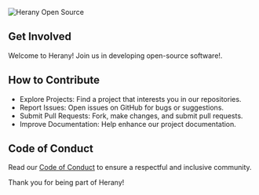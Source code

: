 ![Herany Open Source](https://www.herany.net/Logo2Transparent.png)

## Get Involved

Welcome to Herany! Join us in developing open-source software!.

## How to Contribute

- Explore Projects: Find a project that interests you in our repositories.
- Report Issues: Open issues on GitHub for bugs or suggestions.
- Submit Pull Requests: Fork, make changes, and submit pull requests.
- Improve Documentation: Help enhance our project documentation.

## Code of Conduct

Read our [Code of Conduct](#) to ensure a respectful and inclusive community.

Thank you for being part of Herany!
